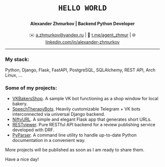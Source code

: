 # <p align="center">`HELLO WORLD`</p>

#### <p align="center">Alexander Zhmurkov | Backend Python Developer</p>

<p align="center">✉️ <a href="mailto:a.zhmurkov@yandex.ru">a.zhmurkov@yandex.ru</a> | 💬 <a href="https://t.me/agent_zhmur">t.me/agent_zhmur</a> | 🌐 <a href="https://linkedin.com/in/alexander-zhmurkov">linkedin.com/in/alexander-zhmurkov</a></p>

---

### My stack:
Python, Django, Flask, FastAPI, PostgreSQL, SQLAlchemy, REST API, Arch Linux, ...

### Some of my projects:
* <a href="https://github.com/zhmur-dev/VKBakersShop">VKBakersShop</a>. A sample VK bot functioning as a shop window for local bakery.
* <a href="https://github.com/zhmur-dev/SpeechTherapyBots">SpeechTherapyBots</a>. Heavily customizable Telegram + VK bots interconnected via universal Django backend.
* <a href="https://github.com/zhmur-dev/NiftyURL">NiftyURL</a>. A simple and elegant Flask app that generates short URLs.
* <a href="https://github.com/zhmur-dev/RESTviewer">RESTviewer</a>. Pure RESTful API backend for a review publishing service developed with DRF.
* <a href="https://github.com/zhmur-dev/PyParser">PyParser</a>. A command line utility to handle up-to-date Python documentation in a convenient way.

More projects will be published as soon as I am ready to share them.

Have a nice day!
